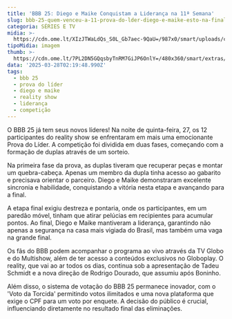 ```yaml
---
title: 'BBB 25: Diego e Maike Conquistam a Liderança na 11ª Semana'
slug: bbb-25-quem-venceu-a-11-prova-do-lder-diego-e-maike-esto-na-final
categoria: SÉRIES E TV
midia: >-
  https://cdn.ome.lt/XIzJTWaLdQs_S0L_Gb7aec-9QaU=/987x0/smart/uploads/conteudo/fotos/bbb25-diego-hypolito-maike-11-prova-lider.jpg
tipoMidia: imagem
thumb: >-
  https://cdn.ome.lt/7PL2DN5GQqsbyTnRM7GiJP6OnlY=/480x360/smart/extras/conteudos/bbb25-diego-hypolito-maike-11-prova-lider-peq.jpg
data: '2025-03-28T02:19:48.990Z'
tags:
  - bbb 25
  - prova do líder
  - diego e maike
  - reality show
  - liderança
  - competição
---
```


O BBB 25 já tem seus novos líderes! Na noite de quinta-feira, 27, os 12 participantes do reality show se enfrentaram em mais uma emocionante Prova do Líder. A competição foi dividida em duas fases, começando com a formação de duplas através de um sorteio.

Na primeira fase da prova, as duplas tiveram que recuperar peças e montar um quebra-cabeça. Apenas um membro da dupla tinha acesso ao gabarito e precisava orientar o parceiro. Diego e Maike demonstraram excelente sincronia e habilidade, conquistando a vitória nesta etapa e avançando para a final.

A etapa final exigiu destreza e pontaria, onde os participantes, em um paredão móvel, tinham que atirar pelúcias em recipientes para acumular pontos. Ao final, Diego e Maike mantiveram a liderança, garantindo não apenas a segurança na casa mais vigiada do Brasil, mas também uma vaga na grande final.

Os fãs do BBB podem acompanhar o programa ao vivo através da TV Globo e do Multishow, além de ter acesso a conteúdos exclusivos no Globoplay. O reality, que vai ao ar todos os dias, continua sob a apresentação de Tadeu Schmidt e a nova direção de Rodrigo Dourado, que assumiu após Boninho.

Além disso, o sistema de votação do BBB 25 permanece inovador, com o 'Voto da Torcida' permitindo votos ilimitados e uma nova plataforma que exige o CPF para um voto por enquete. A decisão do público é crucial, influenciando diretamente no resultado final das eliminações.
